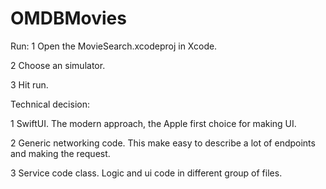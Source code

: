 # OMDBMovies

Run:
1 Open the MovieSearch.xcodeproj in Xcode.

2 Choose an simulator.

3 Hit run.

Technical decision:

1 SwiftUI. The modern approach, the Apple first choice for making UI.

2 Generic networking code. This make easy to describe a lot of endpoints and making the request.

3 Service code class. Logic and ui code in different group of files.

